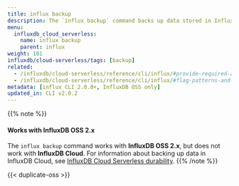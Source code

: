 ```yaml
---
title: influx backup
description: The `influx backup` command backs up data stored in InfluxDB.
menu:
  influxdb_cloud_serverless:
    name: influx backup
    parent: influx
weight: 101
influxdb/cloud-serverless/tags: [backup]
related:
  - /influxdb/cloud-serverless/reference/cli/influx/#provide-required-authentication-credentials, influx CLI—Provide required authentication credentials
  - /influxdb/cloud-serverless/reference/cli/influx/#flag-patterns-and-conventions, influx CLI—Flag patterns and conventions
metadata: [influx CLI 2.0.0+, InfluxDB OSS only]
updated_in: CLI v2.0.2
---
```


{{% note %}}
#### Works with InfluxDB OSS 2.x

The `influx backup` command works with **InfluxDB OSS 2.x**, but does not work with **InfluxDB Cloud**.
For information about backing up data in InfluxDB Cloud, see
[InfluxDB Cloud Serverless durability](/influxdb/cloud-serverless/reference/internals/durability/).
{{% /note %}}

{{< duplicate-oss >}}
